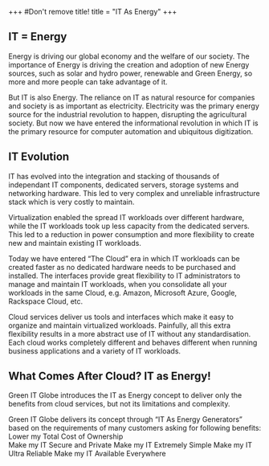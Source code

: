 +++
#Don't remove title!
title = "IT As Energy"
+++

## IT = Energy
Energy is driving our global economy and the welfare of our society. The importance of Energy is driving the creation and adoption of new Energy sources, such as solar and hydro power, renewable and Green Energy, so more and more people can take advantage of it.

But IT is also Energy. 
The reliance on IT as natural resource for companies and society is as important as electricity. Electricity was the primary energy source for the industrial revolution to happen, disrupting the agricultural society. But now we have entered the informational revolution in which IT is the primary resource for computer automation and ubiquitous digitization.

## IT Evolution
IT has evolved into the integration and stacking of thousands of independant IT components,  dedicated servers, storage systems and networking hardware. This led to very complex and unreliable infrastructure stack which is very costly to maintain.

Virtualization enabled the spread IT workloads over different hardware, while the IT workloads took up less capacity from the dedicated servers. This led to a reduction in power consumption and more flexibility to create new and maintain existing IT workloads.

Today we have entered “The Cloud” era in which IT workloads can be created faster as no dedicated hardware needs to be purchased and installed. The interfaces provide great flexibility to IT administrators to manage and maintain IT workloads, when you consolidate all your workloads in the same Cloud, e.g. Amazon, Microsoft Azure, Google, Rackspace Cloud, etc.

Cloud services deliver us tools and interfaces which make it easy to organize and maintain virtualized workloads. Painfully, all this extra flexibility results in a more abstract use of IT without any standardisation. Each cloud works completely different and behaves different when running business applications and a variety of IT workloads.

## What Comes After Cloud? IT as Energy!
Green IT Globe introduces the IT as Energy concept to deliver only the benefits from cloud services, but not its limitations and complexity.

Green IT Globe delivers its concept through “IT As Energy Generators” based on the requirements of many customers asking for following benefits:
Lower my Total Cost of Ownership  
Make my IT Secure and Private
Make my IT Extremely Simple
Make my IT Ultra Reliable
Make my IT Available Everywhere
